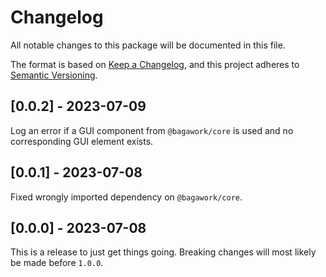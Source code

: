 # Changelog
All notable changes to this package will be documented in this file.

The format is based on [Keep a Changelog](https://keepachangelog.com/en/1.1.0/), and this project adheres to [Semantic Versioning](https://semver.org/spec/v2.0.0.html).

## [0.0.2] - 2023-07-09
Log an error if a GUI component from `@bagawork/core` is used and no corresponding GUI element exists.

## [0.0.1] - 2023-07-08
Fixed wrongly imported dependency on `@bagawork/core`.

## [0.0.0] - 2023-07-08
This is a release to just get things going. Breaking changes will most likely be made before `1.0.0`.